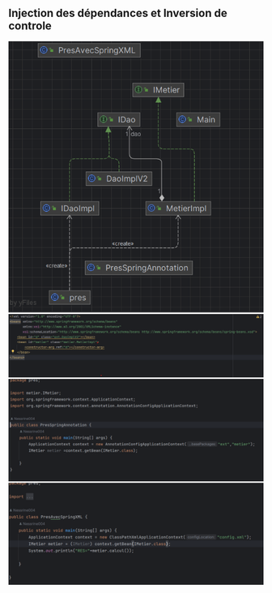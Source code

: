 <h2>Injection des dépendances et Inversion de controle</h2>
<img src="captures/img_1.png">
<img src="captures/img.png">
<img src="captures/img_2.png">
<img src="captures/img_3.png">
